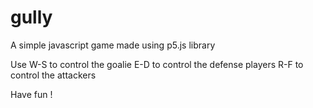 # gully
A simple javascript game made using p5.js library

Use W-S to control the goalie
E-D to control the defense players
R-F to control the attackers

Have fun !
